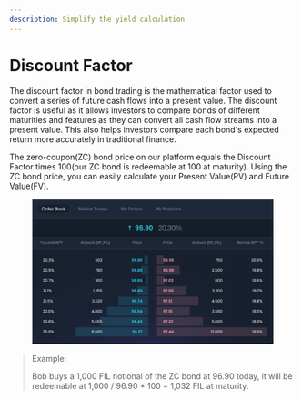 ```yaml
---
description: Simplify the yield calculation
---
```


# Discount Factor

The discount factor in bond trading is the mathematical factor used to convert a series of future cash flows into a present value. The discount factor is useful as it allows investors to compare bonds of different maturities and features as they can convert all cash flow streams into a present value. This also helps investors compare each bond's expected return more accurately in traditional finance.&#x20;

The zero-coupon(ZC) bond price on our platform equals the Discount Factor times 100(our ZC bond is redeemable at 100 at maturity). Using the ZC bond price, you can easily calculate your Present Value(PV) and Future Value(FV).

<figure><img src="../../.gitbook/assets/image (35).png" alt=""><figcaption></figcaption></figure>

> Example:&#x20;
>
> Bob buys a 1,000 FIL notional of the ZC bond at 96.90 today, it will be redeemable at 1,000 / 96.90 \* 100 = 1,032 FIL at maturity.

